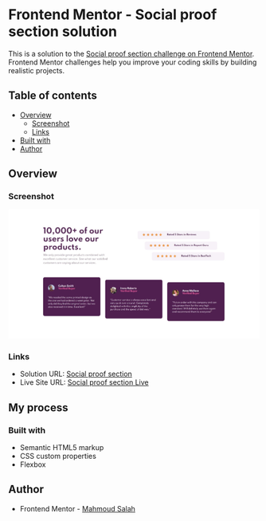 # Frontend Mentor - Social proof section solution

This is a solution to the [Social proof section challenge on Frontend Mentor](https://www.frontendmentor.io/challenges/social-proof-section-6e0qTv_bA). Frontend Mentor challenges help you improve your coding skills by building realistic projects.

## Table of contents

- [Overview](#overview)
  - [Screenshot](#screenshot)
  - [Links](#links)
- [Built with](#built-with)
- [Author](#author)

## Overview

### Screenshot

![Not_Found](images/screenshot.jpeg)

### Links

- Solution URL: [Social proof section](https://github.com/Mahmoud2227/social-proof-section-frontendmentor)
- Live Site URL: [Social proof section Live](https://mahmoud2227.github.io/social-proof-section-frontendmentor)

## My process

### Built with

- Semantic HTML5 markup
- CSS custom properties
- Flexbox



## Author


- Frontend Mentor - [Mahmoud Salah](https://www.frontendmentor.io/profile/Mahmoud2227)
